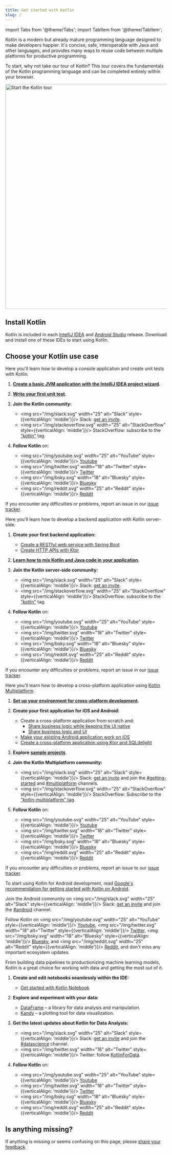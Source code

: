 ```yaml
---
title: Get started with Kotlin
slug: /
---
```


import Tabs from '@theme/Tabs';
import TabItem from '@theme/TabItem';




Kotlin is a modern but already mature programming language designed to make developers happier.
It's concise, safe, interoperable with Java and other languages, and provides many ways to reuse code between multiple platforms for productive programming.

To start, why not take our tour of Kotlin? This tour covers the fundamentals of the Kotlin programming language and can
be completed entirely within your browser.

<a href="kotlin-tour-welcome.md"><img src="/img/start-kotlin-tour.svg" width="700" alt="Start the Kotlin tour" style="block"/></a>

## Install Kotlin

Kotlin is included in each [IntelliJ IDEA](https://www.jetbrains.com/idea/download/) and [Android Studio](https://developer.android.com/studio) release.
Download and install one of these IDEs to start using Kotlin.

## Choose your Kotlin use case
 
<tabs>

<tab id="console" title="Console">

Here you'll learn how to develop a console application and create unit tests with Kotlin.

1. **[Create a basic JVM application with the IntelliJ IDEA project wizard](jvm-get-started.md).**

2. **[Write your first unit test](jvm-test-using-junit.md).**

3. **Join the Kotlin community:**

   * <img src="/img/slack.svg" width="25" alt="Slack" style={{verticalAlign: 'middle'}}/> Slack: [get an invite](https://surveys.jetbrains.com/s3/kotlin-slack-sign-up).
   * <img src="/img/stackoverflow.svg" width="25" alt="StackOverflow" style={{verticalAlign: 'middle'}}/> StackOverflow: subscribe to the ["kotlin"](https://stackoverflow.com/questions/tagged/kotlin) tag.

4. **Follow Kotlin** on:
   * <img src="/img/youtube.svg" width="25" alt="YouTube" style={{verticalAlign: 'middle'}}/> [Youtube](https://www.youtube.com/channel/UCP7uiEZIqci43m22KDl0sNw)
   * <img src="/img/twitter.svg" width="18" alt="Twitter" style={{verticalAlign: 'middle'}}/> [Twitter](https://twitter.com/kotlin)
   * <img src="/img/bsky.svg" width="18" alt="Bluesky" style={{verticalAlign: 'middle'}}/> [Bluesky](https://bsky.app/profile/kotlinlang.org)
   * <img src="/img/reddit.svg" width="25" alt="Reddit" style={{verticalAlign: 'middle'}}/> [Reddit](https://www.reddit.com/r/Kotlin/)

If you encounter any difficulties or problems, report an issue in our [issue tracker](https://youtrack.jetbrains.com/issues/KT).

</TabItem>

<tab id="backend" title="Backend">

Here you'll learn how to develop a backend application with Kotlin server-side.

1. **Create your first backend application:**

     * [Create a RESTful web service with Spring Boot](jvm-get-started-spring-boot.md)
     * [Create HTTP APIs with Ktor](https://ktor.io/docs/creating-http-apis.html)

2. **[Learn how to mix Kotlin and Java code in your application](mixing-java-kotlin-intellij.md).**

3. **Join the Kotlin server-side community:**

   * <img src="/img/slack.svg" width="25" alt="Slack" style={{verticalAlign: 'middle'}}/> Slack: [get an invite](https://surveys.jetbrains.com/s3/kotlin-slack-sign-up).
   * <img src="/img/stackoverflow.svg" width="25" alt="StackOverflow" style={{verticalAlign: 'middle'}}/> StackOverflow: subscribe to the ["kotlin"](https://stackoverflow.com/questions/tagged/kotlin) tag.

4. **Follow Kotlin** on:

   * <img src="/img/youtube.svg" width="25" alt="YouTube" style={{verticalAlign: 'middle'}}/> [Youtube](https://www.youtube.com/channel/UCP7uiEZIqci43m22KDl0sNw)
   * <img src="/img/twitter.svg" width="18" alt="Twitter" style={{verticalAlign: 'middle'}}/> [Twitter](https://twitter.com/kotlin)
   * <img src="/img/bsky.svg" width="18" alt="Bluesky" style={{verticalAlign: 'middle'}}/> [Bluesky](https://bsky.app/profile/kotlinlang.org)
   * <img src="/img/reddit.svg" width="25" alt="Reddit" style={{verticalAlign: 'middle'}}/> [Reddit](https://www.reddit.com/r/Kotlin/)

If you encounter any difficulties or problems, report an issue in our [issue tracker](https://youtrack.jetbrains.com/issues/KT).

</TabItem>

<tab id="cross-platform-mobile" title="Cross-platform">

Here you'll learn how to develop a cross-platform application using [Kotlin Multiplatform](multiplatform-intro.md).

1. **[Set up your environment for cross-platform development](https://www.jetbrains.com/help/kotlin-multiplatform-dev/multiplatform-setup.html).**

2. **Create your first application for iOS and Android:**

   * Create a cross-platform application from scratch and:
     * [Share business logic while keeping the UI native](https://www.jetbrains.com/help/kotlin-multiplatform-dev/multiplatform-create-first-app.html)
     * [Share business logic and UI](https://www.jetbrains.com/help/kotlin-multiplatform-dev/compose-multiplatform-create-first-app.html)
   * [Make your existing Android application work on iOS](https://www.jetbrains.com/help/kotlin-multiplatform-dev/multiplatform-integrate-in-existing-app.html)
   * [Create a cross-platform application using Ktor and SQLdelight](https://www.jetbrains.com/help/kotlin-multiplatform-dev/multiplatform-ktor-sqldelight.html)

3. **Explore [sample projects](https://www.jetbrains.com/help/kotlin-multiplatform-dev/multiplatform-samples.html)**.

4. **Join the Kotlin Multiplatform community:**

   * <img src="/img/slack.svg" width="25" alt="Slack" style={{verticalAlign: 'middle'}}/> Slack: [get an invite](https://surveys.jetbrains.com/s3/kotlin-slack-sign-up) and join the [#getting-started](https://kotlinlang.slack.com/archives/C0B8MA7FA) and [#multiplatform](https://kotlinlang.slack.com/archives/C3PQML5NU) channels.
   * <img src="/img/stackoverflow.svg" width="25" alt="StackOverflow" style={{verticalAlign: 'middle'}}/> StackOverflow: Subscribe to the ["kotlin-multiplatform" tag](https://stackoverflow.com/questions/tagged/kotlin-multiplatform).

5. **Follow Kotlin** on:

   * <img src="/img/youtube.svg" width="25" alt="YouTube" style={{verticalAlign: 'middle'}}/> [Youtube](https://www.youtube.com/channel/UCP7uiEZIqci43m22KDl0sNw)
   * <img src="/img/twitter.svg" width="18" alt="Twitter" style={{verticalAlign: 'middle'}}/> [Twitter](https://twitter.com/kotlin)
   * <img src="/img/bsky.svg" width="18" alt="Bluesky" style={{verticalAlign: 'middle'}}/> [Bluesky](https://bsky.app/profile/kotlinlang.org)
   * <img src="/img/reddit.svg" width="25" alt="Reddit" style={{verticalAlign: 'middle'}}/> [Reddit](https://www.reddit.com/r/Kotlin/)

If you encounter any difficulties or problems, report an issue to our [issue tracker](https://youtrack.jetbrains.com/issues/KT).

</TabItem>

<tab id="android" title="Android">

To start using Kotlin for Android development, read [Google's recommendation for getting started with Kotlin on Android](https://developer.android.com/kotlin/get-started).

Join the Android community on <img src="/img/slack.svg" width="25" alt="Slack" style={{verticalAlign: 'middle'}}/> Slack: [get an invite](https://surveys.jetbrains.com/s3/kotlin-slack-sign-up) and join the [#android](https://kotlinlang.slack.com/archives/C0B8M7BUY) channel.

Follow Kotlin on <img src="/img/youtube.svg" width="25" alt="YouTube" style={{verticalAlign: 'middle'}}/> [Youtube](https://www.youtube.com/channel/UCP7uiEZIqci43m22KDl0sNw), <img src="/img/twitter.svg" width="18" alt="Twitter" style={{verticalAlign: 'middle'}}/> [Twitter](https://twitter.com/kotlin), <img src="/img/bsky.svg" width="18" alt="Bluesky" style={{verticalAlign: 'middle'}}/> [Bluesky](https://bsky.app/profile/kotlinlang.org), and <img src="/img/reddit.svg" width="25" alt="Reddit" style={{verticalAlign: 'middle'}}/> [Reddit](https://www.reddit.com/r/Kotlin/), and don't miss any important ecosystem updates.

</TabItem>

<tab id="data-analysis" title="Data analysis">

From building data pipelines to productionizing machine learning models, Kotlin is a great choice for working with data and getting the most out of it.

1. **Create and edit notebooks seamlessly within the IDE:**

   * [Get started with Kotlin Notebook](get-started-with-kotlin-notebooks.md)

2. **Explore and experiment with your data:**

   * [DataFrame](https://kotlin.github.io/dataframe/overview.html) – a library for data analysis and manipulation.
   * [Kandy](https://kotlin.github.io/kandy/welcome.html) – a plotting tool for data visualization.

3. **Get the latest updates about Kotlin for Data Analysis:**

   * <img src="/img/slack.svg" width="25" alt="Slack" style={{verticalAlign: 'middle'}}/> Slack: [get an invite](https://surveys.jetbrains.com/s3/kotlin-slack-sign-up) and join the [#datascience](https://kotlinlang.slack.com/archives/C4W52CFEZ) channel.
   * <img src="/img/twitter.svg" width="18" alt="Twitter" style={{verticalAlign: 'middle'}}/> Twitter: follow [KotlinForData](http://twitter.com/KotlinForData).

4. **Follow Kotlin** on:
   * <img src="/img/youtube.svg" width="25" alt="YouTube" style={{verticalAlign: 'middle'}}/> [Youtube](https://www.youtube.com/channel/UCP7uiEZIqci43m22KDl0sNw)
   * <img src="/img/twitter.svg" width="18" alt="Twitter" style={{verticalAlign: 'middle'}}/> [Twitter](https://twitter.com/kotlin)
   * <img src="/img/bsky.svg" width="18" alt="Bluesky" style={{verticalAlign: 'middle'}}/> [Bluesky](https://bsky.app/profile/kotlinlang.org)
   * <img src="/img/reddit.svg" width="25" alt="Reddit" style={{verticalAlign: 'middle'}}/> [Reddit](https://www.reddit.com/r/Kotlin/)

</TabItem>

</Tabs>

## Is anything missing?

If anything is missing or seems confusing on this page, please [share your feedback](https://surveys.hotjar.com/d82e82b0-00d9-44a7-b793-0611bf6189df).
